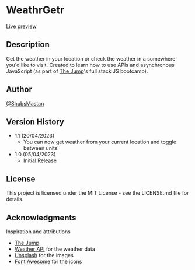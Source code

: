 # WeathrGetr

[Live preview](https://shubsmastan-weathrgetr.netlify.app)

## Description

Get the weather in your location or check the weather in a somewhere you'd like to visit. Created to learn how to use APIs and asynchronous JavaScript (as part of [The Jump](https://www.thejump.tech)'s full stack JS bootcamp).

## Author

[@ShubsMastan](https://github.com/shubsmastan)

## Version History

- 1.1 (20/04/2023)
  - You can now get weather from your current location and toggle between units
- 1.0 (05/04/2023)
  - Initial Release

## License

This project is licensed under the MIT License - see the LICENSE.md file for details.

## Acknowledgments

Inspiration and attributions

- [The Jump](https://www.thejump.tech)
- [Weather API](https://www.weatherapi.com) for the weather data
- [Unsplash](https://unsplash.com/) for the images
- [Font Awesome](https://fontawesome.com) for the icons
